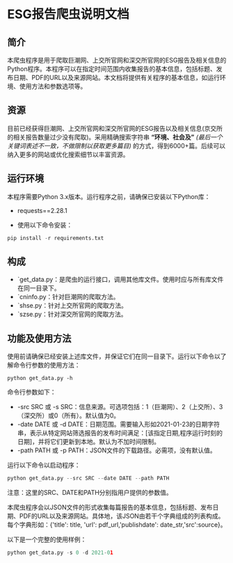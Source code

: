 # ESG报告爬虫说明文档

## 简介  

本爬虫程序是用于爬取巨潮网、上交所官网和深交所官网的ESG报告及相关信息的Python程序。本程序可以在指定时间范围内收集报告的基本信息，包括标题、发布日期、PDF的URL以及来源网站。本文档将提供有关程序的基本信息，如运行环境、使用方法和参数选项等。

## 资源  

目前已经获得巨潮网、上交所官网和深交所官网的ESG报告以及相关信息(京交所的相关报告数量过少没有爬取)。采用精确搜索字符串 **“环境、社会及”** *(最后一个关键词表述不一致，不做限制以获取更多篇目)* 的方式，得到6000+篇。后续可以纳入更多的网站或优化搜索细节以丰富资源。

## 运行环境

本程序需要Python 3.x版本。运行程序之前，请确保已安装以下Python库：

- requests==2.28.1

- 使用以下命令安装：

```Python
pip install -r requirements.txt
```  

## 构成

- `get_data.py：是爬虫的运行接口，调用其他库文件。使用时应与所有库文件在同一目录下。
- `cninfo.py：针对巨潮网的爬取方法。
- `shse.py：针对上交所官网的爬取方法。
- `szse.py：针对深交所官网的爬取方法。

## 功能及使用方法

使用前请确保已经安装上述库文件，并保证它们在同一目录下。运行以下命令以了解命令行参数的使用方法：

```Pyhon
python get_data.py -h
```

命令行参数如下：

- -src SRC 或 -s SRC：信息来源。可选项包括：1（巨潮网）、2（上交所）、3（深交所）或0（所有）。默认值为0。
- -date DATE 或 -d DATE：日期范围。需要输入形如2021-01-23的日期字符串，表示从特定网站筛选报告的发布时间满足：[该指定日期,程序运行时刻的日期]，并将它们更新到本地。默认为不加时间限制。
- -path PATH 或 -p PATH：JSON文件的下载路径。必需项，没有默认值。

运行以下命令以启动程序：

```Python
python get_data.py --src SRC --date DATE --path PATH
```

注意：这里的SRC、DATE和PATH分别指用户提供的参数值。

本爬虫程序会以JSON文件的形式收集每篇报告的基本信息，包括标题、发布日期、PDF的URL以及来源网站。具体地，该JSON由若干个字典组成的列表构成。每个字典形如：{'title': title, 'url': pdf_url,'publishdate': date_str,'src':source}。

以下是一个完整的使用样例：

```Python
python get_data.py -s 0 -d 2021-01
```
